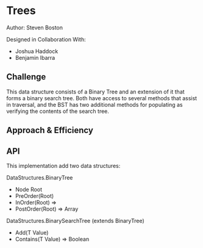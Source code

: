 # Trees

Author: Steven Boston

Designed in Collaboration With:

- Joshua Haddock
- Benjamin Ibarra

## Challenge

This data structure consists of a Binary Tree and an extension of it that forms a binary search tree. Both have access to several methods that assist in traversal, and the BST has two additional methods for populating as verifying the contents of the search tree. 

## Approach & Efficiency



## API

This implementation add two data structures:

DataStructures.BinaryTree<T>

- Node<T> Root
- PreOrder(Root)
- InOrder(Root) => 
- PostOrder(Root) => Array

DataStructures.BinarySearchTree<T> (extends BinaryTree)

- Add(T Value)
- Contains(T Value) => Boolean
